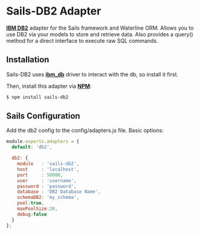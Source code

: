 Sails-DB2 Adapter
===

[**IBM DB2**](http://www-01.ibm.com/software/data/db2/) adapter for the Sails framework and Waterline ORM. Allows you to use DB2 via your models to store and retrieve data. Also provides a query() method for a direct interface to execute raw SQL commands.

## Installation

Sails-DB2 uses [**ibm_db**](https://www.npmjs.org/package/ibm_db) driver to interact with the db, so install it first.

Then, install this adapter via [**NPM**](https://www.npmjs.org/):

```bash
$ npm install sails-db2
```

## Sails Configuration

Add the db2 config to the config/adapters.js file. Basic options:

```javascript
module.exports.adapters = {
  default: 'db2',

  db2: {
    module   : 'sails-db2',
    host     : 'localhost',
    port     : 50000,
    user     : 'username',
    password : 'password',
    database : 'DB2 Database Name',
    schemaDB2: 'my_schema',
    pool:true,
    maxPoolSize:20,
    debug:false
  }
};
```
